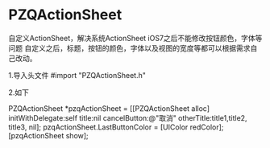 # PZQActionSheet
自定义ActionSheet，解决系统ActionSheet iOS7之后不能修改按钮颜色，字体等问题
自定义之后，标题，按钮的颜色，字体以及视图的宽度等都可以根据需求自己改动。


1.导入头文件 #import "PZQActionSheet.h"

2.如下

 PZQActionSheet *pzqActionSheet = [[PZQActionSheet alloc] initWithDelegate:self title:nil cancelButton:@"取消" otherTitle:title1,title2, title3, nil];
 pzqActionSheet.LastButtonColor = [UIColor redColor];
 [pzqActionSheet show];

